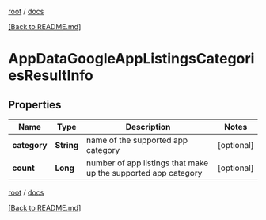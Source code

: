 [root](./../ "root") / [docs](./ "docs")

[[Back to README.md]](./../README.md "[Back to README.md]")

# AppDataGoogleAppListingsCategoriesResultInfo

## Properties

| Name | Type | Description | Notes |
|------------ | ------------- | ------------- | -------------|
|**category** | **String** | name of the supported app category |  [optional] |
|**count** | **Long** | number of app listings that make up the supported app category |  [optional] |

[root](./../ "root") / [docs](./ "docs")

[[Back to README.md]](./../README.md "[Back to README.md]")